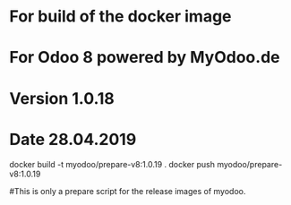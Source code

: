 # For build of the docker image
# For Odoo 8 powered by MyOdoo.de
# Version 1.0.18
# Date 28.04.2019
docker build -t myodoo/prepare-v8:1.0.19 .
docker push myodoo/prepare-v8:1.0.19

#This is only a prepare script for the release images of myodoo.
